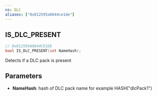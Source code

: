 ```yaml
---
ns: DLC
aliases: ["0x812595a0644ce1de"]
---
```

## IS_DLC_PRESENT

```c
// 0x812595A0644CE1DE
bool IS_DLC_PRESENT(int NameHash);
```

Detects if a DLC pack is present


## Parameters
* **NameHash**: hash of DLC pack name for example HASH("dlcPack1")
